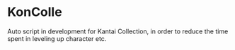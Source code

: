 # KonColle
Auto script in development for Kantai Collection, in order to reduce the time spent in leveling up character etc.
